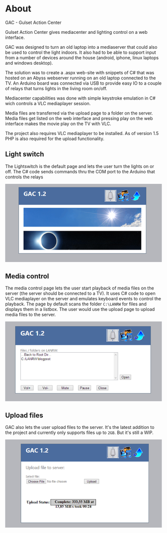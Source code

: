 # About
GAC - Gulset Action Center

Gulset Action Center gives mediacenter and lighting control on a web interface. 

GAC was designed to turn an old laptop into a mediaserver that could also
be used to control the light indoors. It also had to be able to support input 
from a number of devices around the house (android, iphone, linux laptops and
windows desktop). 

The solution was to create a .aspx web-site with snippets of C# that was hosted 
on an Abyss webserver running on an old laptop connected to the TV. An Arduino
board was connected via USB to provide easy IO to a couple of relays that turns
lights in the living room on/off.

Mediacenter capabilities was done with simple keystroke emulation in C# wich
controls a VLC mediaplayer session. 

Media files are transferred via the upload page to a folder on the server. 
Media files get listed on the web interface and pressing play on the web 
interface makes the movie play on the TV with VLC.

The project also requires VLC mediaplayer to be installed.
As of version 1.5 PHP is also required for the upload functionality.

## Light switch
The Lightswitch is the default page and lets the user turn the lights on or off. The C# code sends commands thru the COM port to the Arduino that controls the relays

![Light switch](https://github.com/studiefredfredrik/GAC/blob/master/Artwork/images%20for%20the%20wiki/lights%20default.PNG?raw=true)

## Media control
The media control page lets the user start playback of media files on the server (the server should be connected to a TV). 
It uses C# code to open VLC mediaplayer on the server and emulates keyboard events to control the playback.
The page by default scans the folder `C:\LANRW` for files and displays them in a listbox. The user would use the upload page to upload media files to the server.

![Media control](https://github.com/studiefredfredrik/GAC/blob/master/Artwork/images%20for%20the%20wiki/media.PNG?raw=true)

## Upload files
GAC also lets the user upload files to the server. It's the latest addition to the project and currently only supports files up to `2GB`. But it's still a WIP.

![Upload files](https://github.com/studiefredfredrik/GAC/blob/master/Artwork/images%20for%20the%20wiki/upload.PNG?raw=true)